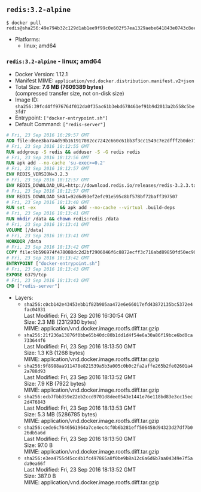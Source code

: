 ## `redis:3.2-alpine`

```console
$ docker pull redis@sha256:49e794b32c129d1ab1ee9f99c0e602f57ea1329aebe641843e0743c8ee336a7e
```

-	Platforms:
	-	linux; amd64

### `redis:3.2-alpine` - linux; amd64

-	Docker Version: 1.12.1
-	Manifest MIME: `application/vnd.docker.distribution.manifest.v2+json`
-	Total Size: **7.6 MB (7609389 bytes)**  
	(compressed transfer size, not on-disk size)
-	Image ID: `sha256:39fcd4ff976764f012da0f35ac61b3ebd678461ef91b9d2013a2b558c5be3fd7`
-	Entrypoint: `["docker-entrypoint.sh"]`
-	Default Command: `["redis-server"]`

```dockerfile
# Fri, 23 Sep 2016 16:29:57 GMT
ADD file:d6ee3ba7a4d59b161917082cc7242c660c61bb3f3cc1549c7e2dfff2b0de7104 in / 
# Fri, 23 Sep 2016 18:12:55 GMT
RUN addgroup -S redis && adduser -S -G redis redis
# Fri, 23 Sep 2016 18:12:56 GMT
RUN apk add --no-cache 'su-exec>=0.2'
# Fri, 23 Sep 2016 18:12:57 GMT
ENV REDIS_VERSION=3.2.3
# Fri, 23 Sep 2016 18:12:57 GMT
ENV REDIS_DOWNLOAD_URL=http://download.redis.io/releases/redis-3.2.3.tar.gz
# Fri, 23 Sep 2016 18:12:57 GMT
ENV REDIS_DOWNLOAD_SHA1=92d6d93ef2efc91e595c8bf578bf72baff397507
# Fri, 23 Sep 2016 18:13:40 GMT
RUN set -ex 		&& apk add --no-cache --virtual .build-deps 		gcc 		linux-headers 		make 		musl-dev 		tar 		&& wget -O redis.tar.gz "$REDIS_DOWNLOAD_URL" 	&& echo "$REDIS_DOWNLOAD_SHA1 *redis.tar.gz" | sha1sum -c - 	&& mkdir -p /usr/src/redis 	&& tar -xzf redis.tar.gz -C /usr/src/redis --strip-components=1 	&& rm redis.tar.gz 		&& grep -q '^#define CONFIG_DEFAULT_PROTECTED_MODE 1$' /usr/src/redis/src/server.h 	&& sed -ri 's!^(#define CONFIG_DEFAULT_PROTECTED_MODE) 1$!\1 0!' /usr/src/redis/src/server.h 	&& grep -q '^#define CONFIG_DEFAULT_PROTECTED_MODE 0$' /usr/src/redis/src/server.h 		&& make -C /usr/src/redis 	&& make -C /usr/src/redis install 		&& rm -r /usr/src/redis 		&& apk del .build-deps
# Fri, 23 Sep 2016 18:13:41 GMT
RUN mkdir /data && chown redis:redis /data
# Fri, 23 Sep 2016 18:13:41 GMT
VOLUME [/data]
# Fri, 23 Sep 2016 18:13:41 GMT
WORKDIR /data
# Fri, 23 Sep 2016 18:13:42 GMT
COPY file:9b596974f478088dc2d2bf2906046f6c8872ecff3c716abd89850fd50ec90c47 in /usr/local/bin/ 
# Fri, 23 Sep 2016 18:13:42 GMT
ENTRYPOINT ["docker-entrypoint.sh"]
# Fri, 23 Sep 2016 18:13:43 GMT
EXPOSE 6379/tcp
# Fri, 23 Sep 2016 18:13:43 GMT
CMD ["redis-server"]
```

-	Layers:
	-	`sha256:c0cb142e43453ebb1f82b905aa472e6e66017efd43872135bc5372e4fac04031`  
		Last Modified: Fri, 23 Sep 2016 16:30:54 GMT  
		Size: 2.3 MB (2312930 bytes)  
		MIME: application/vnd.docker.image.rootfs.diff.tar.gzip
	-	`sha256:21f236a13876f0bbe65b40dc80b1dd1d4f54e6a30a86f19bce6bd0ca733644f6`  
		Last Modified: Fri, 23 Sep 2016 18:13:50 GMT  
		Size: 1.3 KB (1268 bytes)  
		MIME: application/vnd.docker.image.rootfs.diff.tar.gzip
	-	`sha256:9f8988aa911478e821539a5b3a005c0b0c2fa2affe265b2fe02601a42a788d93`  
		Last Modified: Fri, 23 Sep 2016 18:13:52 GMT  
		Size: 7.9 KB (7922 bytes)  
		MIME: application/vnd.docker.image.rootfs.diff.tar.gzip
	-	`sha256:ecb7fbb359e22eb2ccd9701d8dee0543e1441e76e118bd83e3cc15ec2d476843`  
		Last Modified: Fri, 23 Sep 2016 18:13:53 GMT  
		Size: 5.3 MB (5286785 bytes)  
		MIME: application/vnd.docker.image.rootfs.diff.tar.gzip
	-	`sha256:cede6c7646561964a7ce4ec4cf0b6b281eff506458d94323d27df7b026db5a6d`  
		Last Modified: Fri, 23 Sep 2016 18:13:50 GMT  
		Size: 97.0 B  
		MIME: application/vnd.docker.image.rootfs.diff.tar.gzip
	-	`sha256:e3ea4755d45cc4b1fc497865a8f0be9b8a12c6a6d6b7aa04349e7f5ada9ea66f`  
		Last Modified: Fri, 23 Sep 2016 18:13:52 GMT  
		Size: 387.0 B  
		MIME: application/vnd.docker.image.rootfs.diff.tar.gzip
